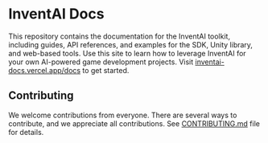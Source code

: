 # InventAI Docs

This repository contains the documentation for the InventAI toolkit, including guides, API references, and examples for the SDK, Unity library, and web-based tools. Use this site to learn how to leverage InventAI for your own AI-powered game development projects. Visit [inventai-docs.vercel.app/docs](https://inventai-docs.vercel.app/docs) to get started.

## Contributing

We welcome contributions from everyone. There are several ways to contribute, and we appreciate all contributions.
See [CONTRIBUTING.md](https://github.com/InventaiSIL/.github/blob/main/profile/CONTRIBUTING.md) file for details.
